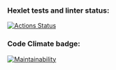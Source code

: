 ### Hexlet tests and linter status:
[![Actions Status](https://github.com/AllaAverina/frontend-project-44/actions/workflows/hexlet-check.yml/badge.svg)](https://github.com/AllaAverina/frontend-project-44/actions)
### Code Climate badge:
[![Maintainability](https://api.codeclimate.com/v1/badges/7545d94e67fb83fc6605/maintainability)](https://codeclimate.com/github/AllaAverina/frontend-project-44/maintainability)